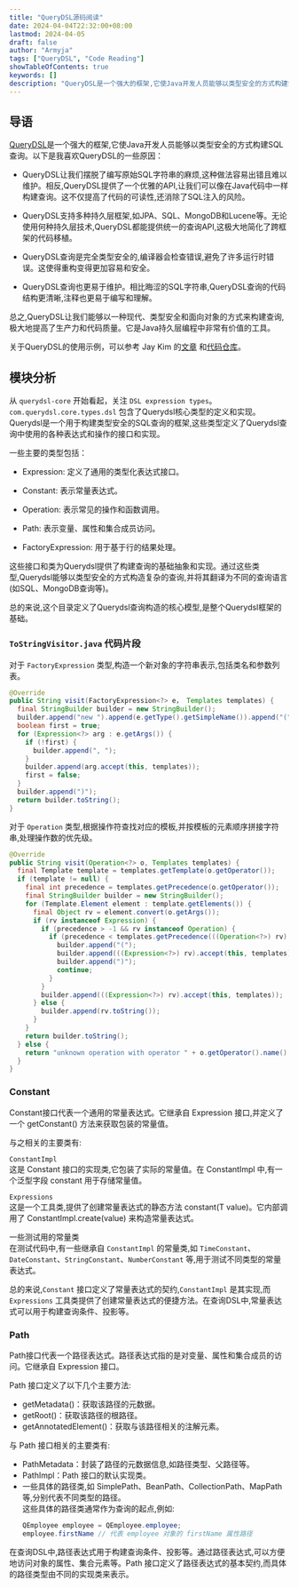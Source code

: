 ```yaml
---
title: "QueryDSL源码阅读"
date: 2024-04-04T22:32:00+08:00
lastmod: 2024-04-05
draft: false
author: "Armyja"
tags: ["QueryDSL", "Code Reading"]
showTableOfContents: true
keywords: []
description: "QueryDSL是一个强大的框架,它使Java开发人员能够以类型安全的方式构建SQL查询。"
---
```

## 导语

[QueryDSL](https://github.com/querydsl/querydsl)是一个强大的框架,它使Java开发人员能够以类型安全的方式构建SQL查询。以下是我喜欢QueryDSL的一些原因：

- QueryDSL让我们摆脱了编写原始SQL字符串的麻烦,这种做法容易出错且难以维护。相反,QueryDSL提供了一个优雅的API,让我们可以像在Java代码中一样构建查询。这不仅提高了代码的可读性,还消除了SQL注入的风险。

- QueryDSL支持多种持久层框架,如JPA、SQL、MongoDB和Lucene等。无论使用何种持久层技术,QueryDSL都能提供统一的查询API,这极大地简化了跨框架的代码移植。

- QueryDSL查询是完全类型安全的,编译器会检查错误,避免了许多运行时错误。这使得重构变得更加容易和安全。

- QueryDSL查询也更易于维护。相比晦涩的SQL字符串,QueryDSL查询的代码结构更清晰,注释也更易于编写和理解。

总之,QueryDSL让我们能够以一种现代、类型安全和面向对象的方式来构建查询,极大地提高了生产力和代码质量。它是Java持久层编程中非常有价值的工具。

关于QueryDSL的使用示例，可以参考 Jay Kim 的[文章](https://jskim1991.medium.com/spring-boot-exploring-spring-boot-3-with-querydsl-part-2-7b563c382192) 和[代码仓库](https://github.com/jskim1991/spring-boot-querydsl-sample)。

## 模块分析

从 `querydsl-core` 开始看起，关注 `DSL expression types`。`com.querydsl.core.types.dsl` 包含了Querydsl核心类型的定义和实现。Querydsl是一个用于构建类型安全的SQL查询的框架,这些类型定义了Querydsl查询中使用的各种表达式和操作的接口和实现。

一些主要的类型包括：

- Expression: 定义了通用的类型化表达式接口。

- Constant: 表示常量表达式。

- Operation: 表示常见的操作和函数调用。

- Path: 表示变量、属性和集合成员访问。

- FactoryExpression: 用于基于行的结果处理。

这些接口和类为Querydsl提供了构建查询的基础抽象和实现。通过这些类型,Querydsl能够以类型安全的方式构造复杂的查询,并将其翻译为不同的查询语言(如SQL、MongoDB查询等)。

总的来说,这个目录定义了Querydsl查询构造的核心模型,是整个Querydsl框架的基础。

### `ToStringVisitor.java` 代码片段

对于 `FactoryExpression` 类型,构造一个新对象的字符串表示,包括类名和参数列表。
```java
@Override
public String visit(FactoryExpression<?> e， Templates templates) {
  final StringBuilder builder = new StringBuilder();
  builder.append("new ").append(e.getType().getSimpleName()).append("(");
  boolean first = true;
  for (Expression<?> arg : e.getArgs()) {
    if (!first) {
      builder.append(", ");
    }
    builder.append(arg.accept(this, templates));
    first = false;
  }
  builder.append(")");
  return builder.toString();
}
```

对于 `Operation` 类型,根据操作符查找对应的模板,并按模板的元素顺序拼接字符串,处理操作数的优先级。
```java
@Override
public String visit(Operation<?> o, Templates templates) {
  final Template template = templates.getTemplate(o.getOperator());
  if (template != null) {
    final int precedence = templates.getPrecedence(o.getOperator());
    final StringBuilder builder = new StringBuilder();
    for (Template.Element element : template.getElements()) {
      final Object rv = element.convert(o.getArgs());
      if (rv instanceof Expression) {
        if (precedence > -1 && rv instanceof Operation) {
          if (precedence < templates.getPrecedence(((Operation<?>) rv).getOperator())) {
            builder.append("(");
            builder.append(((Expression<?>) rv).accept(this, templates));
            builder.append(")");
            continue;
          }
        }
        builder.append(((Expression<?>) rv).accept(this, templates));
      } else {
        builder.append(rv.toString());
      }
    }
    return builder.toString();
  } else {
    return "unknown operation with operator " + o.getOperator().name() + " and args " + o.getArgs();
  }
}
```

### Constant
Constant接口代表一个通用的常量表达式。它继承自 Expression 接口,并定义了一个 getConstant() 方法来获取包装的常量值。

与之相关的主要类有:

`ConstantImpl`  
这是 Constant 接口的实现类,它包装了实际的常量值。在 ConstantImpl 中,有一个泛型字段 constant 用于存储常量值。

`Expressions`  
这是一个工具类,提供了创建常量表达式的静态方法 constant(T value)。它内部调用了 ConstantImpl.create(value) 来构造常量表达式。

一些测试用的常量类  
在测试代码中,有一些继承自 `ConstantImpl` 的常量类,如 `TimeConstant`、`DateConstant`、`StringConstant`、`NumberConstant` 等,用于测试不同类型的常量表达式。

总的来说,`Constant` 接口定义了常量表达式的契约,`ConstantImpl` 是其实现,而 `Expressions` 工具类提供了创建常量表达式的便捷方法。在查询DSL中,常量表达式可以用于构建查询条件、投影等。

### Path
Path接口代表一个路径表达式。路径表达式指的是对变量、属性和集合成员的访问。它继承自 Expression 接口。

Path 接口定义了以下几个主要方法:

- getMetadata()：获取该路径的元数据。
- getRoot()：获取该路径的根路径。
- getAnnotatedElement()：获取与该路径相关的注解元素。

与 Path 接口相关的主要类有:

- PathMetadata：封装了路径的元数据信息,如路径类型、父路径等。
- PathImpl：Path 接口的默认实现类。
- 一些具体的路径类,如 SimplePath、BeanPath、CollectionPath、MapPath 等,分别代表不同类型的路径。  
这些具体的路径类通常作为查询的起点,例如:  
  ```java
  QEmployee employee = QEmployee.employee;
  employee.firstName // 代表 employee 对象的 firstName 属性路径
  ```

在查询DSL中,路径表达式用于构建查询条件、投影等。通过路径表达式,可以方便地访问对象的属性、集合元素等。Path 接口定义了路径表达式的基本契约,而具体的路径类型由不同的实现类来表示。
